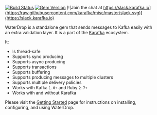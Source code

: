 [![Build Status](https://github.com/karafka/waterdrop/workflows/ci/badge.svg)](https://github.com/karafka/waterdrop/actions?query=workflow%3Aci)
[![Gem Version](https://badge.fury.io/rb/waterdrop.svg)](http://badge.fury.io/rb/waterdrop)
[![Join the chat at https://slack.karafka.io](https://raw.githubusercontent.com/karafka/misc/master/slack.svg)](https://slack.karafka.io)

WaterDrop is a standalone gem that sends messages to Kafka easily with an extra validation layer. It is a part of the [Karafka](https://github.com/karafka/karafka) ecosystem.

It:

  - Is thread-safe
  - Supports sync producing
  - Supports async producing
  - Supports transactions
  - Supports buffering
  - Supports producing messages to multiple clusters
  - Supports multiple delivery policies
  - Works with Kafka `1.0+` and Ruby `2.7+`
  - Works with and without Karafka

Please visit the [Getting Started](https://karafka.io/docs/WaterDrop-Getting-Started/) page for instructions on installing, configuring, and using WaterDrop.

